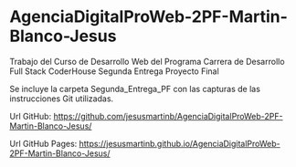 # AgenciaDigitalProWeb-2PF-Martin-Blanco-Jesus
Trabajo del Curso de Desarrollo Web del Programa Carrera de Desarrollo Full Stack CoderHouse Segunda Entrega Proyecto Final

Se incluye la carpeta Segunda_Entrega_PF con las capturas de las instrucciones Git utilizadas.

Url GitHub: https://github.com/jesusmartinb/AgenciaDigitalProWeb-2PF-Martin-Blanco-Jesus/

Url GitHub Pages: https://jesusmartinb.github.io/AgenciaDigitalProWeb-2PF-Martin-Blanco-Jesus/

